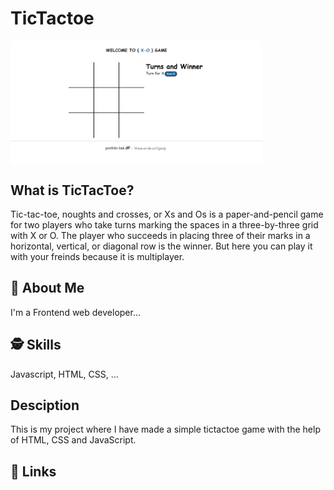 
# TicTactoe

<img align="center" width="80%" src="https://github.com/Mohamed20a/My-Portfolio/blob/main/assets/img/portfolio/x-o.png">

## What is TicTacToe?
Tic-tac-toe, noughts and crosses, or Xs and Os is a paper-and-pencil game for two players who take turns marking the spaces in a three-by-three grid with X or O. The player who succeeds in placing three of their marks in a horizontal, vertical, or diagonal row is the winner. But here you can play it with your freinds because it is multiplayer.

## 🚀 About Me
I'm a Frontend web developer...

  
## 🕵️‍ Skills
Javascript, HTML, CSS, ...

## Desciption
This is my project where I have made a simple tictactoe game with the help of HTML, CSS and JavaScript.

## 🔗 Links
